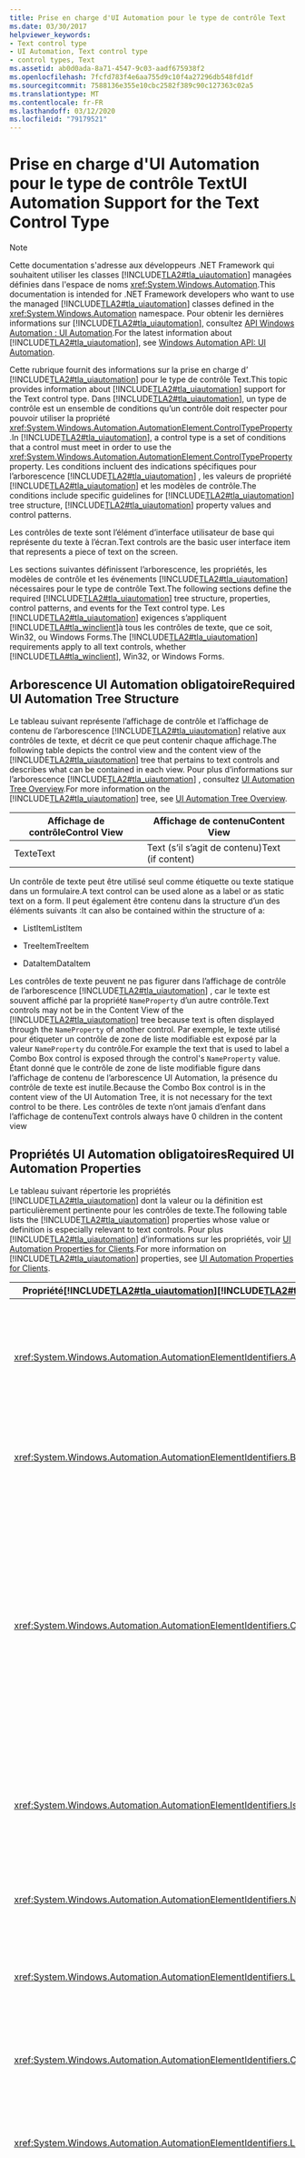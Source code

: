 ```yaml
---
title: Prise en charge d'UI Automation pour le type de contrôle Text
ms.date: 03/30/2017
helpviewer_keywords:
- Text control type
- UI Automation, Text control type
- control types, Text
ms.assetid: ab0d0ada-8a71-4547-9c03-aadf675938f2
ms.openlocfilehash: 7fcfd783f4e6aa755d9c10f4a27296db548fd1df
ms.sourcegitcommit: 7588136e355e10cbc2582f389c90c127363c02a5
ms.translationtype: MT
ms.contentlocale: fr-FR
ms.lasthandoff: 03/12/2020
ms.locfileid: "79179521"
---
```

# <a name="ui-automation-support-for-the-text-control-type"></a><span data-ttu-id="4babc-102">Prise en charge d'UI Automation pour le type de contrôle Text</span><span class="sxs-lookup"><span data-stu-id="4babc-102">UI Automation Support for the Text Control Type</span></span>
> [!NOTE]
> <span data-ttu-id="4babc-103">Cette documentation s'adresse aux développeurs .NET Framework qui souhaitent utiliser les classes [!INCLUDE[TLA2#tla_uiautomation](../../../includes/tla2sharptla-uiautomation-md.md)] managées définies dans l'espace de noms <xref:System.Windows.Automation>.</span><span class="sxs-lookup"><span data-stu-id="4babc-103">This documentation is intended for .NET Framework developers who want to use the managed [!INCLUDE[TLA2#tla_uiautomation](../../../includes/tla2sharptla-uiautomation-md.md)] classes defined in the <xref:System.Windows.Automation> namespace.</span></span> <span data-ttu-id="4babc-104">Pour obtenir les dernières informations sur [!INCLUDE[TLA2#tla_uiautomation](../../../includes/tla2sharptla-uiautomation-md.md)], consultez [API Windows Automation : UI Automation](/windows/win32/winauto/entry-uiauto-win32).</span><span class="sxs-lookup"><span data-stu-id="4babc-104">For the latest information about [!INCLUDE[TLA2#tla_uiautomation](../../../includes/tla2sharptla-uiautomation-md.md)], see [Windows Automation API: UI Automation](/windows/win32/winauto/entry-uiauto-win32).</span></span>  
  
 <span data-ttu-id="4babc-105">Cette rubrique fournit des informations sur la prise en charge d’ [!INCLUDE[TLA2#tla_uiautomation](../../../includes/tla2sharptla-uiautomation-md.md)] pour le type de contrôle Text.</span><span class="sxs-lookup"><span data-stu-id="4babc-105">This topic provides information about [!INCLUDE[TLA2#tla_uiautomation](../../../includes/tla2sharptla-uiautomation-md.md)] support for the Text control type.</span></span> <span data-ttu-id="4babc-106">Dans [!INCLUDE[TLA2#tla_uiautomation](../../../includes/tla2sharptla-uiautomation-md.md)], un type de contrôle est un ensemble de conditions qu’un contrôle doit respecter pour pouvoir utiliser la propriété <xref:System.Windows.Automation.AutomationElement.ControlTypeProperty> .</span><span class="sxs-lookup"><span data-stu-id="4babc-106">In [!INCLUDE[TLA2#tla_uiautomation](../../../includes/tla2sharptla-uiautomation-md.md)], a control type is a set of conditions that a control must meet in order to use the <xref:System.Windows.Automation.AutomationElement.ControlTypeProperty> property.</span></span> <span data-ttu-id="4babc-107">Les conditions incluent des indications spécifiques pour l’arborescence [!INCLUDE[TLA2#tla_uiautomation](../../../includes/tla2sharptla-uiautomation-md.md)] , les valeurs de propriété [!INCLUDE[TLA2#tla_uiautomation](../../../includes/tla2sharptla-uiautomation-md.md)] et les modèles de contrôle.</span><span class="sxs-lookup"><span data-stu-id="4babc-107">The conditions include specific guidelines for [!INCLUDE[TLA2#tla_uiautomation](../../../includes/tla2sharptla-uiautomation-md.md)] tree structure, [!INCLUDE[TLA2#tla_uiautomation](../../../includes/tla2sharptla-uiautomation-md.md)] property values and control patterns.</span></span>  
  
 <span data-ttu-id="4babc-108">Les contrôles de texte sont l’élément d’interface utilisateur de base qui représente du texte à l’écran.</span><span class="sxs-lookup"><span data-stu-id="4babc-108">Text controls are the basic user interface item that represents a piece of text on the screen.</span></span>  
  
 <span data-ttu-id="4babc-109">Les sections suivantes définissent l’arborescence, les propriétés, les modèles de contrôle et les événements [!INCLUDE[TLA2#tla_uiautomation](../../../includes/tla2sharptla-uiautomation-md.md)] nécessaires pour le type de contrôle Text.</span><span class="sxs-lookup"><span data-stu-id="4babc-109">The following sections define the required [!INCLUDE[TLA2#tla_uiautomation](../../../includes/tla2sharptla-uiautomation-md.md)] tree structure, properties, control patterns, and events for the Text control type.</span></span> <span data-ttu-id="4babc-110">Les [!INCLUDE[TLA2#tla_uiautomation](../../../includes/tla2sharptla-uiautomation-md.md)] exigences s’appliquent [!INCLUDE[TLA#tla_winclient](../../../includes/tlasharptla-winclient-md.md)]à tous les contrôles de texte, que ce soit, Win32, ou Windows Forms.</span><span class="sxs-lookup"><span data-stu-id="4babc-110">The [!INCLUDE[TLA2#tla_uiautomation](../../../includes/tla2sharptla-uiautomation-md.md)] requirements apply to all text controls, whether [!INCLUDE[TLA#tla_winclient](../../../includes/tlasharptla-winclient-md.md)], Win32, or Windows Forms.</span></span>  
  
<a name="Required_UI_Automation_Tree_Structure"></a>
## <a name="required-ui-automation-tree-structure"></a><span data-ttu-id="4babc-111">Arborescence UI Automation obligatoire</span><span class="sxs-lookup"><span data-stu-id="4babc-111">Required UI Automation Tree Structure</span></span>  
 <span data-ttu-id="4babc-112">Le tableau suivant représente l’affichage de contrôle et l’affichage de contenu de l’arborescence [!INCLUDE[TLA2#tla_uiautomation](../../../includes/tla2sharptla-uiautomation-md.md)] relative aux contrôles de texte, et décrit ce que peut contenir chaque affichage.</span><span class="sxs-lookup"><span data-stu-id="4babc-112">The following table depicts the control view and the content view of the [!INCLUDE[TLA2#tla_uiautomation](../../../includes/tla2sharptla-uiautomation-md.md)] tree that pertains to text controls and describes what can be contained in each view.</span></span> <span data-ttu-id="4babc-113">Pour plus d’informations sur l’arborescence [!INCLUDE[TLA2#tla_uiautomation](../../../includes/tla2sharptla-uiautomation-md.md)] , consultez [UI Automation Tree Overview](ui-automation-tree-overview.md).</span><span class="sxs-lookup"><span data-stu-id="4babc-113">For more information on the [!INCLUDE[TLA2#tla_uiautomation](../../../includes/tla2sharptla-uiautomation-md.md)] tree, see [UI Automation Tree Overview](ui-automation-tree-overview.md).</span></span>  
  
|<span data-ttu-id="4babc-114">Affichage de contrôle</span><span class="sxs-lookup"><span data-stu-id="4babc-114">Control View</span></span>|<span data-ttu-id="4babc-115">Affichage de contenu</span><span class="sxs-lookup"><span data-stu-id="4babc-115">Content View</span></span>|  
|------------------|------------------|  
|<span data-ttu-id="4babc-116">Texte</span><span class="sxs-lookup"><span data-stu-id="4babc-116">Text</span></span>|<span data-ttu-id="4babc-117">Text (s’il s’agit de contenu)</span><span class="sxs-lookup"><span data-stu-id="4babc-117">Text (if content)</span></span>|  
  
 <span data-ttu-id="4babc-118">Un contrôle de texte peut être utilisé seul comme étiquette ou texte statique dans un formulaire.</span><span class="sxs-lookup"><span data-stu-id="4babc-118">A text control can be used alone as a label or as static text on a form.</span></span> <span data-ttu-id="4babc-119">Il peut également être contenu dans la structure d’un des éléments suivants :</span><span class="sxs-lookup"><span data-stu-id="4babc-119">It can also be contained within the structure of a:</span></span>  
  
- <span data-ttu-id="4babc-120">ListItem</span><span class="sxs-lookup"><span data-stu-id="4babc-120">ListItem</span></span>  
  
- <span data-ttu-id="4babc-121">TreeItem</span><span class="sxs-lookup"><span data-stu-id="4babc-121">TreeItem</span></span>  
  
- <span data-ttu-id="4babc-122">DataItem</span><span class="sxs-lookup"><span data-stu-id="4babc-122">DataItem</span></span>  
  
 <span data-ttu-id="4babc-123">Les contrôles de texte peuvent ne pas figurer dans l’affichage de contrôle de l’arborescence [!INCLUDE[TLA2#tla_uiautomation](../../../includes/tla2sharptla-uiautomation-md.md)] , car le texte est souvent affiché par la propriété `NameProperty` d’un autre contrôle.</span><span class="sxs-lookup"><span data-stu-id="4babc-123">Text controls may not be in the Content View of the [!INCLUDE[TLA2#tla_uiautomation](../../../includes/tla2sharptla-uiautomation-md.md)] tree because text is often displayed through the `NameProperty` of another control.</span></span> <span data-ttu-id="4babc-124">Par exemple, le texte utilisé pour étiqueter un contrôle de zone de liste modifiable est exposé par la valeur `NameProperty` du contrôle.</span><span class="sxs-lookup"><span data-stu-id="4babc-124">For example the text that is used to label a Combo Box control is exposed through the control's `NameProperty` value.</span></span> <span data-ttu-id="4babc-125">Étant donné que le contrôle de zone de liste modifiable figure dans l’affichage de contenu de l’arborescence UI Automation, la présence du contrôle de texte est inutile.</span><span class="sxs-lookup"><span data-stu-id="4babc-125">Because the Combo Box control is in the content view of the UI Automation Tree, it is not necessary for the text control to be there.</span></span> <span data-ttu-id="4babc-126">Les contrôles de texte n’ont jamais d’enfant dans l’affichage de contenu</span><span class="sxs-lookup"><span data-stu-id="4babc-126">Text controls always have 0 children in the content view</span></span>  
  
<a name="Required_UI_Automation_Properties"></a>
## <a name="required-ui-automation-properties"></a><span data-ttu-id="4babc-127">Propriétés UI Automation obligatoires</span><span class="sxs-lookup"><span data-stu-id="4babc-127">Required UI Automation Properties</span></span>  
 <span data-ttu-id="4babc-128">Le tableau suivant répertorie les propriétés [!INCLUDE[TLA2#tla_uiautomation](../../../includes/tla2sharptla-uiautomation-md.md)] dont la valeur ou la définition est particulièrement pertinente pour les contrôles de texte.</span><span class="sxs-lookup"><span data-stu-id="4babc-128">The following table lists the [!INCLUDE[TLA2#tla_uiautomation](../../../includes/tla2sharptla-uiautomation-md.md)] properties whose value or definition is especially relevant to text controls.</span></span> <span data-ttu-id="4babc-129">Pour plus [!INCLUDE[TLA2#tla_uiautomation](../../../includes/tla2sharptla-uiautomation-md.md)] d’informations sur les propriétés, voir [UI Automation Properties for Clients](ui-automation-properties-for-clients.md).</span><span class="sxs-lookup"><span data-stu-id="4babc-129">For more information on [!INCLUDE[TLA2#tla_uiautomation](../../../includes/tla2sharptla-uiautomation-md.md)] properties, see [UI Automation Properties for Clients](ui-automation-properties-for-clients.md).</span></span>  
  
|<span data-ttu-id="4babc-130">Propriété[!INCLUDE[TLA2#tla_uiautomation](../../../includes/tla2sharptla-uiautomation-md.md)]</span><span class="sxs-lookup"><span data-stu-id="4babc-130">[!INCLUDE[TLA2#tla_uiautomation](../../../includes/tla2sharptla-uiautomation-md.md)] Property</span></span>|<span data-ttu-id="4babc-131">Valeur</span><span class="sxs-lookup"><span data-stu-id="4babc-131">Value</span></span>|<span data-ttu-id="4babc-132">Notes</span><span class="sxs-lookup"><span data-stu-id="4babc-132">Notes</span></span>|  
|------------------------------------------------------------------------------------|-----------|-----------|  
|<xref:System.Windows.Automation.AutomationElementIdentifiers.AutomationIdProperty>|<span data-ttu-id="4babc-133">Consultez les remarques.</span><span class="sxs-lookup"><span data-stu-id="4babc-133">See notes.</span></span>|<span data-ttu-id="4babc-134">La valeur de cette propriété doit être unique dans tous les contrôles d’une application.</span><span class="sxs-lookup"><span data-stu-id="4babc-134">The value of this property needs to be unique across all controls in an application.</span></span>|  
|<xref:System.Windows.Automation.AutomationElementIdentifiers.BoundingRectangleProperty>|<span data-ttu-id="4babc-135">Consultez les remarques.</span><span class="sxs-lookup"><span data-stu-id="4babc-135">See notes.</span></span>|<span data-ttu-id="4babc-136">Rectangle externe qui contient l’ensemble du contrôle.</span><span class="sxs-lookup"><span data-stu-id="4babc-136">The outermost rectangle that contains the whole control.</span></span>|  
|<xref:System.Windows.Automation.AutomationElementIdentifiers.ClickablePointProperty>|<span data-ttu-id="4babc-137">Consultez les remarques.</span><span class="sxs-lookup"><span data-stu-id="4babc-137">See notes.</span></span>|<span data-ttu-id="4babc-138">Pris en charge s’il existe un rectangle englobant.</span><span class="sxs-lookup"><span data-stu-id="4babc-138">Supported if there is a bounding rectangle.</span></span> <span data-ttu-id="4babc-139">Si les points du rectangle englobant ne sont pas tous interactifs et que vous effectuez un test de positionnement spécialisé, vous devez remplacer et fournir un point interactif.</span><span class="sxs-lookup"><span data-stu-id="4babc-139">If not every point within the bounding rectangle is clickable, and you perform specialized hit testing, then override and provide a clickable point.</span></span>|  
|<xref:System.Windows.Automation.AutomationElementIdentifiers.IsKeyboardFocusableProperty>|<span data-ttu-id="4babc-140">Consultez les remarques.</span><span class="sxs-lookup"><span data-stu-id="4babc-140">See notes.</span></span>|<span data-ttu-id="4babc-141">Si le contrôle peut recevoir le focus clavier, il doit prendre en charge cette propriété.</span><span class="sxs-lookup"><span data-stu-id="4babc-141">If the control can receive keyboard focus, it must support this property.</span></span>|  
|<xref:System.Windows.Automation.AutomationElementIdentifiers.NameProperty>|<span data-ttu-id="4babc-142">Consultez les remarques.</span><span class="sxs-lookup"><span data-stu-id="4babc-142">See notes.</span></span>|<span data-ttu-id="4babc-143">Le nom du contrôle de barre de texte est toujours le txt qu’il affiche.</span><span class="sxs-lookup"><span data-stu-id="4babc-143">The text bar control's name is always the txt that it displays.</span></span>|  
|<xref:System.Windows.Automation.AutomationElementIdentifiers.LabeledByProperty>|`Null`|<span data-ttu-id="4babc-144">Les contrôles de texte n’ont pas d’étiquette de texte statique.</span><span class="sxs-lookup"><span data-stu-id="4babc-144">Text controls do not have a static text label.</span></span>|  
|<xref:System.Windows.Automation.AutomationElementIdentifiers.ControlTypeProperty>|<span data-ttu-id="4babc-145">Texte</span><span class="sxs-lookup"><span data-stu-id="4babc-145">Text</span></span>|<span data-ttu-id="4babc-146">Cette valeur est identique pour toutes les infrastructures d’interface utilisateur.</span><span class="sxs-lookup"><span data-stu-id="4babc-146">This value is the same for all UI frameworks.</span></span>|  
|<xref:System.Windows.Automation.AutomationElementIdentifiers.LocalizedControlTypeProperty>|<span data-ttu-id="4babc-147">"text"</span><span class="sxs-lookup"><span data-stu-id="4babc-147">"text"</span></span>|<span data-ttu-id="4babc-148">Chaîne localisée correspondant au type de contrôle Text.</span><span class="sxs-lookup"><span data-stu-id="4babc-148">Localized string corresponding to the text control type.</span></span>|  
|<xref:System.Windows.Automation.AutomationElementIdentifiers.IsContentElementProperty>|<span data-ttu-id="4babc-149">Dépend</span><span class="sxs-lookup"><span data-stu-id="4babc-149">Depends</span></span>|<span data-ttu-id="4babc-150">Le contrôle de texte est du contenu s’il contient des informations non exposées dans la propriété NameProperty d’un autre contrôle.</span><span class="sxs-lookup"><span data-stu-id="4babc-150">The text control will be content if it contains information not exposed in another control's NameProperty.</span></span>|  
|<xref:System.Windows.Automation.AutomationElementIdentifiers.IsControlElementProperty>|<span data-ttu-id="4babc-151">True</span><span class="sxs-lookup"><span data-stu-id="4babc-151">True</span></span>|<span data-ttu-id="4babc-152">Le contrôle de texte doit toujours être un contrôle.</span><span class="sxs-lookup"><span data-stu-id="4babc-152">The text control must always be a control.</span></span>|  
  
<a name="Required_UI_Automation_Control_Patterns"></a>
## <a name="required-ui-automation-control-patterns"></a><span data-ttu-id="4babc-153">Modèles de contrôle UI Automation obligatoires</span><span class="sxs-lookup"><span data-stu-id="4babc-153">Required UI Automation Control Patterns</span></span>  
 <span data-ttu-id="4babc-154">Le tableau suivant répertorie les modèles de contrôle [!INCLUDE[TLA2#tla_uiautomation](../../../includes/tla2sharptla-uiautomation-md.md)] qui doivent être pris en charge par les contrôles de texte.</span><span class="sxs-lookup"><span data-stu-id="4babc-154">The following table lists the [!INCLUDE[TLA2#tla_uiautomation](../../../includes/tla2sharptla-uiautomation-md.md)] control patterns required to be supported by text controls.</span></span> <span data-ttu-id="4babc-155">Pour plus d’informations sur les modèles de contrôle, consultez [UI Automation Control Patterns Overview](ui-automation-control-patterns-overview.md).</span><span class="sxs-lookup"><span data-stu-id="4babc-155">For more information on control patterns, see [UI Automation Control Patterns Overview](ui-automation-control-patterns-overview.md).</span></span>  
  
|<span data-ttu-id="4babc-156">Modèle de contrôle</span><span class="sxs-lookup"><span data-stu-id="4babc-156">Control Pattern</span></span>|<span data-ttu-id="4babc-157">Support</span><span class="sxs-lookup"><span data-stu-id="4babc-157">Support</span></span>|<span data-ttu-id="4babc-158">Notes</span><span class="sxs-lookup"><span data-stu-id="4babc-158">Notes</span></span>|  
|---------------------|-------------|-----------|  
|<xref:System.Windows.Automation.Provider.IValueProvider>|<span data-ttu-id="4babc-159">Jamais</span><span class="sxs-lookup"><span data-stu-id="4babc-159">Never</span></span>|<span data-ttu-id="4babc-160">Le texte ne prend jamais en charge ValuePattern.</span><span class="sxs-lookup"><span data-stu-id="4babc-160">Text never supports ValuePattern.</span></span> <span data-ttu-id="4babc-161">Si le texte est modifiable, il s’agit du type de contrôle Edit.</span><span class="sxs-lookup"><span data-stu-id="4babc-161">If the text is editable, this it is the Edit control type.</span></span>|  
|<xref:System.Windows.Automation.Provider.ITextProvider>|<span data-ttu-id="4babc-162">Dépend</span><span class="sxs-lookup"><span data-stu-id="4babc-162">Depends</span></span>|<span data-ttu-id="4babc-163">Le texte doit prendre en charge le modèle de contrôle Text pour une meilleure accessibilité. Toutefois, ce n’est pas obligatoire.</span><span class="sxs-lookup"><span data-stu-id="4babc-163">Text should support the Text control pattern for better accessibility; however, it is not required.</span></span> <span data-ttu-id="4babc-164">Le modèle de contrôle Text est utile quand le texte présente un style complexe et des attributs (par exemple, couleur, gras et italique). Dépend de l’infrastructure.</span><span class="sxs-lookup"><span data-stu-id="4babc-164">The Text control pattern is useful when the text has rich style and attributes (for example, color, bold, and italics).Depends on framework.</span></span>|  
|<xref:System.Windows.Automation.Provider.ITableItemProvider>|<span data-ttu-id="4babc-165">Dépend</span><span class="sxs-lookup"><span data-stu-id="4babc-165">Depends</span></span>|<span data-ttu-id="4babc-166">Si l’élément de texte est contenu dans un contrôle de table, cela doit être pris en charge.</span><span class="sxs-lookup"><span data-stu-id="4babc-166">If the text element is contained within a Table control, this must be supported.</span></span>|  
|<xref:System.Windows.Automation.Provider.IRangeValueProvider>|<span data-ttu-id="4babc-167">Dépend</span><span class="sxs-lookup"><span data-stu-id="4babc-167">Depends</span></span>|<span data-ttu-id="4babc-168">Si l’élément de texte est contenu dans un contrôle de table, cela doit être pris en charge.</span><span class="sxs-lookup"><span data-stu-id="4babc-168">If the text element is contained within a table control, this must be supported.</span></span>|  
  
<a name="Required_UI_Automation_Events"></a>
## <a name="required-ui-automation-events"></a><span data-ttu-id="4babc-169">Événements UI Automation obligatoires</span><span class="sxs-lookup"><span data-stu-id="4babc-169">Required UI Automation Events</span></span>  
 <span data-ttu-id="4babc-170">Le tableau suivant répertorie les événements [!INCLUDE[TLA2#tla_uiautomation](../../../includes/tla2sharptla-uiautomation-md.md)] qui doivent être pris en charge par tous les contrôles de texte.</span><span class="sxs-lookup"><span data-stu-id="4babc-170">The following table lists the [!INCLUDE[TLA2#tla_uiautomation](../../../includes/tla2sharptla-uiautomation-md.md)] events required to be supported by all text controls.</span></span> <span data-ttu-id="4babc-171">Pour plus d’informations sur les événements, consultez [UI Automation Events Overview](ui-automation-events-overview.md).</span><span class="sxs-lookup"><span data-stu-id="4babc-171">For more information about events, see [UI Automation Events Overview](ui-automation-events-overview.md).</span></span>  
  
|<span data-ttu-id="4babc-172">Événement[!INCLUDE[TLA2#tla_uiautomation](../../../includes/tla2sharptla-uiautomation-md.md)]</span><span class="sxs-lookup"><span data-stu-id="4babc-172">[!INCLUDE[TLA2#tla_uiautomation](../../../includes/tla2sharptla-uiautomation-md.md)] Event</span></span>|<span data-ttu-id="4babc-173">Support</span><span class="sxs-lookup"><span data-stu-id="4babc-173">Support</span></span>|<span data-ttu-id="4babc-174">Notes</span><span class="sxs-lookup"><span data-stu-id="4babc-174">Notes</span></span>|  
|---------------------------------------------------------------------------------|-------------|-----------|  
|<xref:System.Windows.Automation.TextPatternIdentifiers.TextSelectionChangedEvent>|<span data-ttu-id="4babc-175">Obligatoire</span><span class="sxs-lookup"><span data-stu-id="4babc-175">Required</span></span>|<span data-ttu-id="4babc-176">None</span><span class="sxs-lookup"><span data-stu-id="4babc-176">None</span></span>|  
|<xref:System.Windows.Automation.TextPatternIdentifiers.TextChangedEvent>|<span data-ttu-id="4babc-177">Obligatoire</span><span class="sxs-lookup"><span data-stu-id="4babc-177">Required</span></span>|<span data-ttu-id="4babc-178">None</span><span class="sxs-lookup"><span data-stu-id="4babc-178">None</span></span>|  
|<span data-ttu-id="4babc-179">Événement de modification de propriété<xref:System.Windows.Automation.AutomationElementIdentifiers.BoundingRectangleProperty></span><span class="sxs-lookup"><span data-stu-id="4babc-179"><xref:System.Windows.Automation.AutomationElementIdentifiers.BoundingRectangleProperty> property-changed event.</span></span>|<span data-ttu-id="4babc-180">Obligatoire</span><span class="sxs-lookup"><span data-stu-id="4babc-180">Required</span></span>|<span data-ttu-id="4babc-181">None</span><span class="sxs-lookup"><span data-stu-id="4babc-181">None</span></span>|  
|<span data-ttu-id="4babc-182">Événement de modification de propriété<xref:System.Windows.Automation.AutomationElementIdentifiers.IsOffscreenProperty></span><span class="sxs-lookup"><span data-stu-id="4babc-182"><xref:System.Windows.Automation.AutomationElementIdentifiers.IsOffscreenProperty> property-changed event.</span></span>|<span data-ttu-id="4babc-183">Obligatoire</span><span class="sxs-lookup"><span data-stu-id="4babc-183">Required</span></span>|<span data-ttu-id="4babc-184">None</span><span class="sxs-lookup"><span data-stu-id="4babc-184">None</span></span>|  
|<span data-ttu-id="4babc-185">Événement de modification de propriété<xref:System.Windows.Automation.AutomationElementIdentifiers.IsEnabledProperty></span><span class="sxs-lookup"><span data-stu-id="4babc-185"><xref:System.Windows.Automation.AutomationElementIdentifiers.IsEnabledProperty> property-changed event.</span></span>|<span data-ttu-id="4babc-186">Obligatoire</span><span class="sxs-lookup"><span data-stu-id="4babc-186">Required</span></span>|<span data-ttu-id="4babc-187">None</span><span class="sxs-lookup"><span data-stu-id="4babc-187">None</span></span>|  
|<span data-ttu-id="4babc-188">Événement de modification de propriété<xref:System.Windows.Automation.AutomationElementIdentifiers.NameProperty></span><span class="sxs-lookup"><span data-stu-id="4babc-188"><xref:System.Windows.Automation.AutomationElementIdentifiers.NameProperty> property-changed event.</span></span>|<span data-ttu-id="4babc-189">Obligatoire</span><span class="sxs-lookup"><span data-stu-id="4babc-189">Required</span></span>|<span data-ttu-id="4babc-190">None</span><span class="sxs-lookup"><span data-stu-id="4babc-190">None</span></span>|  
|<span data-ttu-id="4babc-191">Événement de modification de propriété<xref:System.Windows.Automation.ValuePatternIdentifiers.ValueProperty></span><span class="sxs-lookup"><span data-stu-id="4babc-191"><xref:System.Windows.Automation.ValuePatternIdentifiers.ValueProperty> property-changed event.</span></span>|<span data-ttu-id="4babc-192">Jamais</span><span class="sxs-lookup"><span data-stu-id="4babc-192">Never</span></span>|<span data-ttu-id="4babc-193">None</span><span class="sxs-lookup"><span data-stu-id="4babc-193">None</span></span>|  
|<xref:System.Windows.Automation.AutomationElementIdentifiers.AutomationFocusChangedEvent>|<span data-ttu-id="4babc-194">Obligatoire</span><span class="sxs-lookup"><span data-stu-id="4babc-194">Required</span></span>|<span data-ttu-id="4babc-195">None</span><span class="sxs-lookup"><span data-stu-id="4babc-195">None</span></span>|  
|<xref:System.Windows.Automation.AutomationElementIdentifiers.StructureChangedEvent>|<span data-ttu-id="4babc-196">Obligatoire</span><span class="sxs-lookup"><span data-stu-id="4babc-196">Required</span></span>|<span data-ttu-id="4babc-197">None</span><span class="sxs-lookup"><span data-stu-id="4babc-197">None</span></span>|  
  
## <a name="see-also"></a><span data-ttu-id="4babc-198">Voir aussi</span><span class="sxs-lookup"><span data-stu-id="4babc-198">See also</span></span>

- <xref:System.Windows.Automation.ControlType.Text>
- [<span data-ttu-id="4babc-199">Vue d'ensemble des types de contrôle UI Automation</span><span class="sxs-lookup"><span data-stu-id="4babc-199">UI Automation Control Types Overview</span></span>](ui-automation-control-types-overview.md)
- [<span data-ttu-id="4babc-200">Vue d'ensemble d'UI Automation</span><span class="sxs-lookup"><span data-stu-id="4babc-200">UI Automation Overview</span></span>](ui-automation-overview.md)
